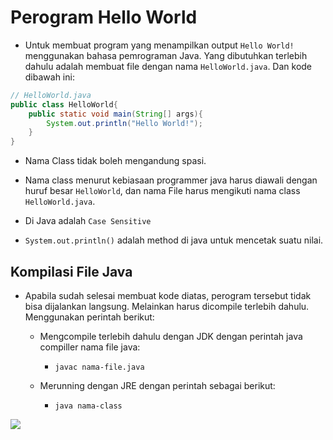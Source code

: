 # Perogram Hello World

- Untuk membuat program yang menampilkan output `Hello World!` menggunakan bahasa pemrograman Java. Yang dibutuhkan terlebih dahulu adalah membuat file dengan nama `HelloWorld.java`. Dan kode dibawah ini:

```java
// HelloWorld.java
public class HelloWorld{
    public static void main(String[] args){
        System.out.println("Hello World!");
    }
}
```

- Nama Class tidak boleh mengandung spasi.

- Nama class menurut kebiasaan programmer java harus diawali dengan huruf besar `HelloWorld`, dan nama File harus mengikuti nama class `HelloWorld.java`.

- Di Java adalah `Case Sensitive`

- `System.out.println()` adalah method di java untuk mencetak suatu nilai.

## Kompilasi File Java

- Apabila sudah selesai membuat kode diatas, perogram tersebut tidak bisa dijalankan langsung. Melainkan harus dicompile terlebih dahulu. Menggunakan perintah berikut:
  
  - Mengcompile terlebih dahulu dengan JDK dengan perintah java compiller nama file java:
    
    - `javac nama-file.java`
  
  - Merunning dengan JRE dengan perintah sebagai berikut:
    
    - `java nama-class`

![](C:\Users\ficrihnp\AppData\Roaming\marktext\images\2023-09-30-09-16-06-image.png)
